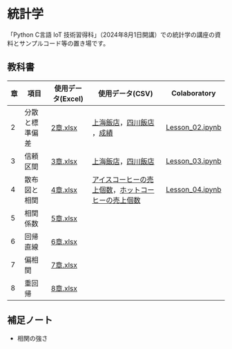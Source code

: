 # 統計学
「Python C言語 IoT 技術習得科」（2024年8月1日開講）での統計学の講座の資料とサンプルコード等の置き場です。

## 教科書
| 章 | 項目 | 使用データ(Excel) | 使用データ(CSV) | Colaboratory |
| --- | --- | --- | --- | --- |
| 2 | 分散と標準偏差 | [2章.xlsx](https://github.com/202408pythonciot/Statistics/blob/main/_Textbook/Lesson_02/Sample_Data/2%E7%AB%A0.xlsx?raw=true) | [上海飯店](https://github.com/202408pythonciot/Statistics/blob/main/_Textbook/Lesson_02/Sample_Data/shisen_tofu.csv)，[四川飯店](https://github.com/202408pythonciot/Statistics/blob/main/_Textbook/Lesson_02/Sample_Data/shisen_tofu.csv) ，[成績](https://github.com/202408pythonciot/Statistics/blob/main/_Textbook/Lesson_02/Sample_Data/exam_score.csv) | [Lesson_02.ipynb](https://github.com/202408pythonciot/Statistics/blob/main/_Textbook/Lesson_02/Colaboratory/Lesson_02.ipynb) |
| 3 | 信頼区間 | [3章.xlsx](https://github.com/202408pythonciot/Statistics/blob/main/_Textbook/Lesson_03/Sample_Data/3%E7%AB%A0.xlsx?raw=true) | [上海飯店](https://github.com/202408pythonciot/Statistics/blob/main/_Textbook/Lesson_03/Sample_Data/shanghai_tofu.csv)，[四川飯店](https://github.com/202408pythonciot/Statistics/blob/main/_Textbook/Lesson_03/Sample_Data/shanghai_tofu.csv) | [Lesson_03.ipynb](https://github.com/202408pythonciot/Statistics/blob/main/_Textbook/Lesson_03/Colaboratory/Lesson_03.ipynb) |
| 4 | 散布図と相関 | [4章.xlsx](https://github.com/202408pythonciot/Statistics/blob/main/_Textbook/Lesson_04/Sample_Data/4%E7%AB%A0.xlsx?raw=true) | [アイスコーヒーの売上個数](https://github.com/202408pythonciot/Statistics/blob/main/_Textbook/Lesson_04/Sample_Data/blue_coffee_shop_1_ice.csv)，[ホットコーヒーの売上個数](https://github.com/202408pythonciot/Statistics/blob/main/_Textbook/Lesson_04/Sample_Data/blue_coffee_shop_2_hot.csv) | [Lesson_04.ipynb](https://github.com/202408pythonciot/Statistics/blob/main/_Textbook/Lesson_04/Colaboratory/Lesson_04.ipynb) | 
| 5 | 相関係数 | [5章.xlsx](https://github.com/202408pythonciot/Statistics/blob/main/_Textbook/Lesson_05/Sample_Data/5%E7%AB%A0.xlsx?raw=true) |  |
| 6 | 回帰直線 | [6章.xlsx](https://github.com/202408pythonciot/Statistics/blob/main/_Textbook/Lesson_06/Sample_Data/6%E7%AB%A0.xlsx?raw=true) |  |
| 7 | 偏相関 | [7章.xlsx](https://github.com/202408pythonciot/Statistics/blob/main/_Textbook/Lesson_07/Sample_Data/7%E7%AB%A0.xlsx?raw=true) |  |
| 8 | 重回帰 | [8章.xlsx](https://github.com/202408pythonciot/Statistics/blob/main/_Textbook/Lesson_08/Sample_Data/8%E7%AB%A0.xlsx?raw=true) |  |

## 補足ノート
- 相関の強さ
